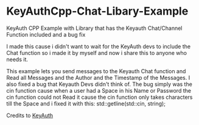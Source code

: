# KeyAuthCpp-Chat-Libary-Example
KeyAuth CPP Example with Library that has the Keyauth Chat/Channel Function included and a bug fix

I made this cause i didn't want to wait for the KeyAuth devs to include the Chat function so i made it by myself and now i share this to anyone
who needs it.

This example lets you send messages to the Keyauth Chat function and Read all Messages and the Author and the Timestamp of the Messages.
I also fixed a bug that Keyauth Devs didn't think of.
The bug simply was the cin function cause when a user had a Space in his Name or Password the cin function could not Read it
cause the cin function only takes characters till the Space and i fixed it with this:
std::getline(std::cin, string);

Credits to [KeyAuth](https://github.com/KeyAuth)
